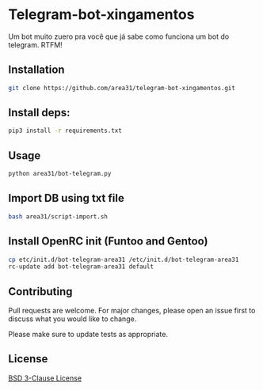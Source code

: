# Telegram-bot-xingamentos

Um bot muito zuero pra você que já sabe como funciona um bot do telegram. RTFM!

## Installation
```bash
git clone https://github.com/area31/telegram-bot-xingamentos.git
```

## Install deps:

```bash
pip3 install -r requirements.txt
```

## Usage
```bash
python area31/bot-telegram.py
```

## Import DB using txt file
```bash
bash area31/script-import.sh
```

## Install OpenRC init (Funtoo and Gentoo)
```bash
cp etc/init.d/bot-telegram-area31 /etc/init.d/bot-telegram-area31
rc-update add bot-telegram-area31 default
```

## Contributing

Pull requests are welcome. For major changes, please open an issue first
to discuss what you would like to change.

Please make sure to update tests as appropriate.

## License

[BSD 3-Clause License](https://opensource.org/licenses/BSD-3-Clause)
